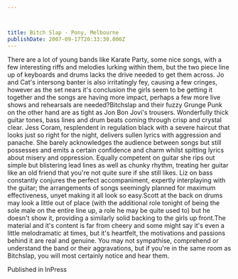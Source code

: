 ```yaml
---



title: Bitch Slap - Pony, Melbourne
publishDate: 2007-09-17T20:33:30.000Z
---
```

There are a lot of young bands like Karate Party, some nice songs, with a few interesting riffs and melodies lurking within them, but the two piece line up of keyboards and drums lacks the drive needed to get them across. Jo and Cat's intersong banter is also irritatingly fey, causing a few cringes, however as the set nears it's conclusion the girls seem to be getting it together and the songs are having more impact, perhaps a few more live shows and rehearsals are needed?Bitchslap and their fuzzy Grunge Punk on the other hand are as tight as Jon Bon Jovi's trousers. Wonderfully thick guitar tones, bass lines and drum beats coming through crisp and crystal clear. Jess Coram, resplendent in regulation black with a severe haircut that looks just so right for the night, delivers sullen lyrics with aggression and panache. She barely acknowledges the audience between songs but still possesses and emits a certain confidence and charm whilst spitting lyrics about misery and oppression. Equally competent on guitar she rips out simple but blistering lead lines as well as chunky rhythm, treating her guitar like an old friend that you're not quite sure if she still likes. Liz on bass constantly conjures the perfect accompaniment, expertly interplaying with the guitar; the arrangements of songs seemingly planned for maximum effectiveness, unyet making it all look so easy.Scott at the back on drums may look a little out of place (with the additional role tonight of being the sole male on the entire line up, a role he may be quite used to) but he doesn't show it, providing a similarly solid backing to the girls up front.The material and it's content is far from cheery and some might say it's even a little melodramatic at times, but it's heartfelt, the motivations and passions behind it are real and genuine. You may not sympathise, comprehend or understand the band or their aggravations, but if you're in the same room as Bitchslap, you will most certainly notice and hear them.


Published in InPress
